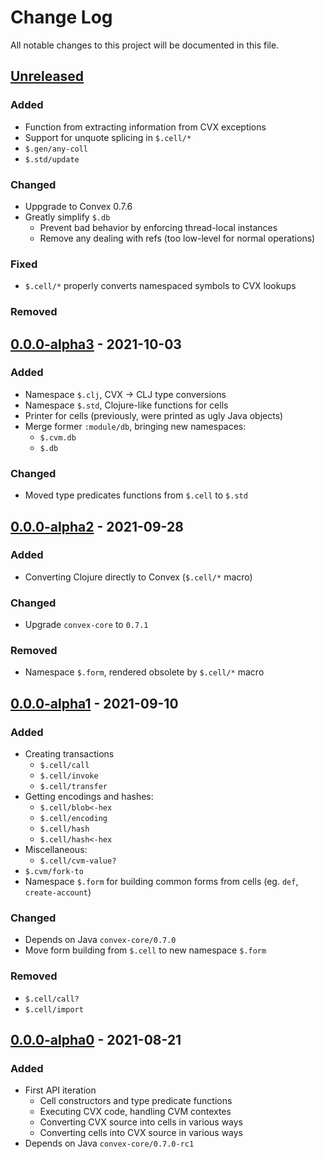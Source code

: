# Change Log

All notable changes to this project will be documented in this file.



## [Unreleased]

### Added

- Function from extracting information from CVX exceptions
- Support for unquote splicing in `$.cell/*`
- `$.gen/any-coll`
- `$.std/update`

### Changed

- Uppgrade to Convex 0.7.6
- Greatly simplify `$.db`
    - Prevent bad behavior by enforcing thread-local instances
    - Remove any dealing with refs (too low-level for normal operations)

### Fixed

- `$.cell/*` properly converts namespaced symbols to CVX lookups

### Removed




## [0.0.0-alpha3] - 2021-10-03

### Added

- Namespace `$.clj`, CVX -> CLJ type conversions
- Namespace `$.std`, Clojure-like functions for cells
- Printer for cells (previously, were printed as ugly Java objects)
- Merge former `:module/db`, bringing new namespaces:
    - `$.cvm.db`
    - `$.db` 

### Changed

- Moved type predicates functions from `$.cell` to `$.std`



## [0.0.0-alpha2] - 2021-09-28

### Added

- Converting Clojure directly to Convex (`$.cell/*` macro)

### Changed

- Upgrade `convex-core` to `0.7.1`

### Removed

- Namespace `$.form`, rendered obsolete by `$.cell/*` macro



## [0.0.0-alpha1] - 2021-09-10

### Added

- Creating transactions
    - `$.cell/call`
    - `$.cell/invoke`
    - `$.cell/transfer`
- Getting encodings and hashes:
    - `$.cell/blob<-hex`
    - `$.cell/encoding`
    - `$.cell/hash`
    - `$.cell/hash<-hex`
- Miscellaneous:
    - `$.cell/cvm-value?` 
- `$.cvm/fork-to`
- Namespace `$.form` for building common forms from cells (eg. `def`, `create-account`)

### Changed

- Depends on Java `convex-core/0.7.0`
- Move form building from `$.cell` to new namespace `$.form`

### Removed

- `$.cell/call?`
- `$.cell/import`



## [0.0.0-alpha0] - 2021-08-21

### Added

- First API iteration
    - Cell constructors and type predicate functions
    - Executing CVX code, handling CVM contextes
    - Converting CVX source into cells in various ways
    - Converting cells into CVX source in various ways
- Depends on Java `convex-core/0.7.0-rc1`



[Unreleased]:    https://github.com/convex-dec/convex.cljc/compare/cvm/0.0.0-alpha3...HEAD
[0.0.0-alpha3]:  https://github.com/convex-dev/convex.cljc/compare/cvm/0.0.0-alpha2...cvm/0.0.0-alpha3
[0.0.0-alpha2]:  https://github.com/convex-dev/convex.cljc/compare/cvm/0.0.0-alpha1...cvm/0.0.0-alpha2
[0.0.0-alpha1]:  https://github.com/convex-dev/convex.cljc/compare/cvm/0.0.0-alpha0...cvm/0.0.0-alpha1
[0.0.0-alpha0]:  https://github.com/convex-dev/convex.cljc/releases/tag/cvm/0.0.0-alpha0
